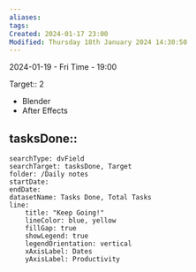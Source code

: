 ```yaml
---
aliases: 
tags: 
Created: 2024-01-17 23:00
Modified: Thursday 18th January 2024 14:30:50
---
```


2024-01-19 - Fri
Time - 19:00


Target:: 2
- Blender
- After Effects

tasksDone::
- 


```tracker
searchType: dvField
searchTarget: tasksDone, Target
folder: /Daily notes 
startDate:
endDate:
datasetName: Tasks Done, Total Tasks
line:
    title: "Keep Going!"
    lineColor: blue, yellow
    fillGap: true
    showLegend: true
    legendOrientation: vertical
    xAxisLabel: Dates
    yAxisLabel: Productivity
```